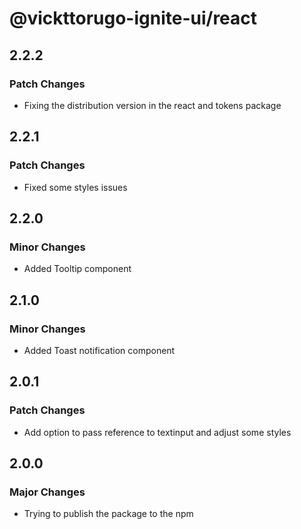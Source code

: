 # @vickttorugo-ignite-ui/react

## 2.2.2

### Patch Changes

- Fixing the distribution version in the react and tokens package

## 2.2.1

### Patch Changes

- Fixed some styles issues

## 2.2.0

### Minor Changes

- Added Tooltip component

## 2.1.0

### Minor Changes

- Added Toast notification component

## 2.0.1

### Patch Changes

- Add option to pass reference to textinput and adjust some styles

## 2.0.0

### Major Changes

- Trying to publish the package to the npm

